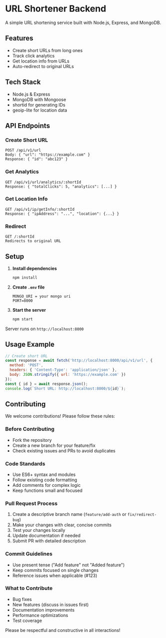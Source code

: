 # URL Shortener Backend

A simple URL shortening service built with Node.js, Express, and MongoDB.

## Features

- Create short URLs from long ones
- Track click analytics
- Get location info from URLs
- Auto-redirect to original URLs

## Tech Stack

- Node.js & Express
- MongoDB with Mongoose
- shortid for generating IDs
- geoip-lite for location data

## API Endpoints

### Create Short URL
```
POST /api/v1/url
Body: { "url": "https://example.com" }
Response: { "id": "abc123" }
```

### Get Analytics
```
GET /api/v1/url/analytics/:shortId
Response: { "totalClicks": 5, "analytics": [...] }
```

### Get Location Info
```
GET /api/v1/ip/getInfo/:shortId
Response: { "ipAddress": "...", "location": {...} }
```

### Redirect
```
GET /:shortId
Redirects to original URL
```

## Setup

1. **Install dependencies**
   ```bash
   npm install
   ```

2. **Create `.env` file**
   ```env
   MONGO_URI = your mongo uri
   PORT=8000
   ```

3. **Start the server**
   ```bash
   npm start
   ```

Server runs on `http://localhost:8000`

## Usage Example

```javascript
// Create short URL
const response = await fetch('http://localhost:8000/api/v1/url', {
  method: 'POST',
  headers: { 'Content-Type': 'application/json' },
  body: JSON.stringify({ url: 'https://example.com' })
});
const { id } = await response.json();
console.log(`Short URL: http://localhost:8000/${id}`);
```

## Contributing

We welcome contributions! Please follow these rules:

### Before Contributing
- Fork the repository
- Create a new branch for your feature/fix
- Check existing issues and PRs to avoid duplicates

### Code Standards
- Use ES6+ syntax and modules
- Follow existing code formatting
- Add comments for complex logic
- Keep functions small and focused

### Pull Request Process
1. Create a descriptive branch name (`feature/add-auth` or `fix/redirect-bug`)
2. Make your changes with clear, concise commits
3. Test your changes locally
4. Update documentation if needed
5. Submit PR with detailed description

### Commit Guidelines
- Use present tense ("Add feature" not "Added feature")
- Keep commits focused on single changes
- Reference issues when applicable (#123)

### What to Contribute
- Bug fixes
- New features (discuss in issues first)
- Documentation improvements
- Performance optimizations
- Test coverage

Please be respectful and constructive in all interactions!
